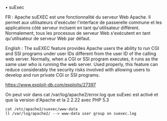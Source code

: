 • suExec

FR : 
    Apache suEXEC est une fonctionnalité du serveur Web Apache.
    Il permet aux utilisateurs d'exécuter l'interface de passerelle commune et les applications côté serveur incluent en tant qu'utilisateur différent.
    Normalement, tous les processus de serveur Web s'exécutent en tant qu'utilisateur de serveur Web par défaut.


English : 
    The suEXEC feature provides Apache users the ability to run CGI and SSI programs
    under user IDs different from the user ID of the calling web server. Normally,
    when a CGI or SSI program executes, it runs as the same user who is running the
    web server.
    Used properly, this feature can reduce considerably the security risks involved
    with allowing users to develop and run private CGI or SSI programs.

https://www.exploit-db.com/exploits/27397

On peut voir dans cat /var/log/apache2/error.log que suExec est activé et que la version d'Apache et la 2.2.22 avec PHP 5.3

    cat /etc/apache2/suexec/www-data
    ll /var/log/apache2/ --> www-data user group on suexec.log

